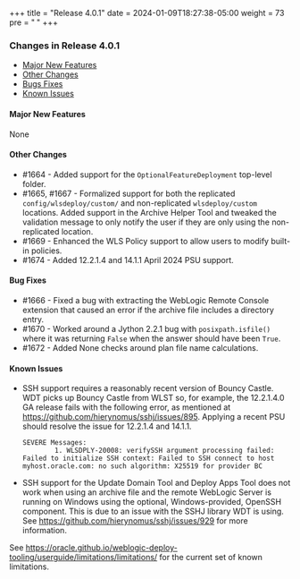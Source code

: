 +++
title = "Release 4.0.1"
date = 2024-01-09T18:27:38-05:00
weight = 73
pre = "<b> </b>"
+++


### Changes in Release 4.0.1
- [Major New Features](#major-new-features)
- [Other Changes](#other-changes)
- [Bugs Fixes](#bug-fixes)
- [Known Issues](#known-issues)


#### Major New Features
None

#### Other Changes
- #1664 - Added support for the `OptionalFeatureDeployment` top-level folder.
- #1665, #1667 - Formalized support for both the replicated `config/wlsdeploy/custom/` and non-replicated 
          `wlsdeploy/custom` locations.  Added support in the Archive Helper Tool and tweaked the validation message
          to only notify the user if they are only using the non-replicated location.
- #1669 - Enhanced the WLS Policy support to allow users to modify built-in policies.
- #1674 - Added 12.2.1.4 and 14.1.1 April 2024 PSU support.

#### Bug Fixes
- #1666 - Fixed a bug with extracting the WebLogic Remote Console extension that caused an error if the archive file
          includes a directory entry.
- #1670 - Worked around a Jython 2.2.1 bug with `posixpath.isfile()` where it was returning `False` when the answer
          should have been `True`.
- #1672 - Added None checks around plan file name calculations.

#### Known Issues
- SSH support requires a reasonably recent version of Bouncy Castle.  WDT picks up Bouncy Castle from WLST so, for example,
  the 12.2.1.4.0 GA release fails with the following error, as mentioned at https://github.com/hierynomus/sshj/issues/895.
  Applying a recent PSU should resolve the issue for 12.2.1.4 and 14.1.1.

  ```shell
  SEVERE Messages:
          1. WLSDPLY-20008: verifySSH argument processing failed: Failed to initialize SSH context: Failed to SSH connect to host myhost.oracle.com: no such algorithm: X25519 for provider BC
  ```

- SSH support for the Update Domain Tool and Deploy Apps Tool does not work when using an archive file and the remote 
  WebLogic Server is running on Windows using the optional, Windows-provided, OpenSSH component.  This is due to an
  issue with the SSHJ library WDT is using.  See https://github.com/hierynomus/sshj/issues/929 for more information.

See https://oracle.github.io/weblogic-deploy-tooling/userguide/limitations/limitations/ for the current set of known limitations.
